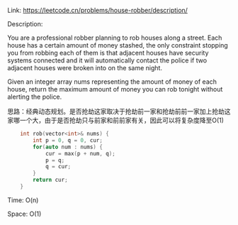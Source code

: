 Link: https://leetcode.cn/problems/house-robber/description/

Description:

You are a professional robber planning to rob houses along a street. Each house has a certain amount of money stashed, the only constraint stopping you from robbing each of them is that adjacent houses have security systems connected and it will automatically contact the police if two adjacent houses were broken into on the same night.

Given an integer array nums representing the amount of money of each house, return the maximum amount of money you can rob tonight without alerting the police.

思路：经典动态规划。是否抢劫这家取决于抢劫前一家和抢劫前前一家加上抢劫这家哪一个大，由于是否抢劫只与前家和前前家有关，因此可以将复杂度降至O(1)

```c++
    int rob(vector<int>& nums) {
        int p = 0, q = 0, cur;
        for(auto num : nums) {
            cur = max(p + num, q);
            p = q;
            q = cur;
        }
        return cur;
    }
```

Time: O(n)

Space: O(1)
